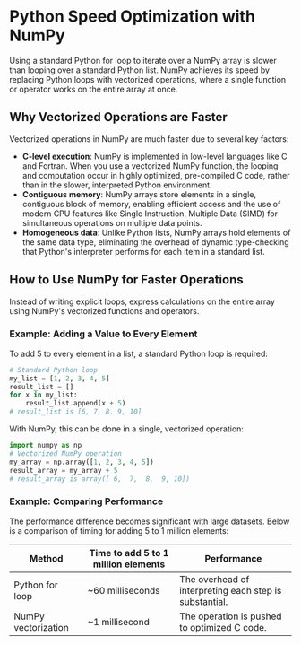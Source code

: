 # Python Speed Optimization with NumPy

Using a standard Python for loop to iterate over a NumPy array is slower than looping over a standard Python list. NumPy achieves its speed by replacing Python loops with vectorized operations, where a single function or operator works on the entire array at once.

## Why Vectorized Operations are Faster

Vectorized operations in NumPy are much faster due to several key factors:

- **C-level execution**: NumPy is implemented in low-level languages like C and Fortran. When you use a vectorized NumPy function, the looping and computation occur in highly optimized, pre-compiled C code, rather than in the slower, interpreted Python environment.
- **Contiguous memory**: NumPy arrays store elements in a single, contiguous block of memory, enabling efficient access and the use of modern CPU features like Single Instruction, Multiple Data (SIMD) for simultaneous operations on multiple data points.
- **Homogeneous data**: Unlike Python lists, NumPy arrays hold elements of the same data type, eliminating the overhead of dynamic type-checking that Python's interpreter performs for each item in a standard list.

## How to Use NumPy for Faster Operations

Instead of writing explicit loops, express calculations on the entire array using NumPy's vectorized functions and operators.

### Example: Adding a Value to Every Element

To add 5 to every element in a list, a standard Python loop is required:

```python
# Standard Python loop
my_list = [1, 2, 3, 4, 5]
result_list = []
for x in my_list:
    result_list.append(x + 5)
# result_list is [6, 7, 8, 9, 10]
```

With NumPy, this can be done in a single, vectorized operation:

```python
import numpy as np
# Vectorized NumPy operation
my_array = np.array([1, 2, 3, 4, 5])
result_array = my_array + 5
# result_array is array([ 6,  7,  8,  9, 10])
```

### Example: Comparing Performance

The performance difference becomes significant with large datasets. Below is a comparison of timing for adding 5 to 1 million elements:

| Method              | Time to add 5 to 1 million elements | Performance                                      |
|---------------------|-------------------------------------|--------------------------------------------------|
| Python for loop    | ~60 milliseconds                   | The overhead of interpreting each step is substantial. |
| NumPy vectorization | ~1 millisecond                     | The operation is pushed to optimized C code.    |